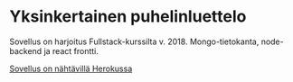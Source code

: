 # Yksinkertainen puhelinluettelo

Sovellus on harjoitus Fullstack-kurssilta v. 2018. Mongo-tietokanta, node-backend ja react frontti.

[Sovellus on nähtävillä Herokussa](https://puhluettelo.herokuapp.com)
